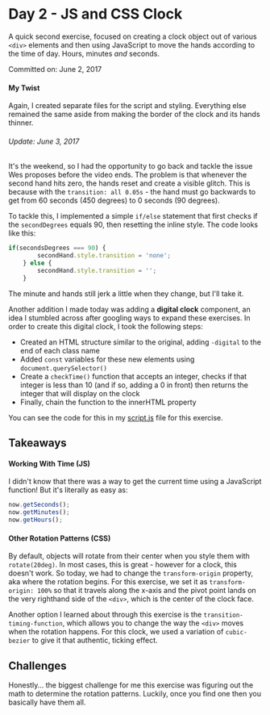 # Day 2 - JS and CSS Clock
A quick second exercise, focused on creating a clock object out of various ```<div>``` elements and then using JavaScript to move the hands according to the time of day. Hours, minutes _and_ seconds.

Committed on: June 2, 2017

#### My Twist
Again, I created separate files for the script and styling. Everything else remained the same aside from making the border of the clock and its hands thinner.

###### Update: June 3, 2017
It's the weekend, so I had the opportunity to go back and tackle the issue Wes proposes before the video ends. The problem is that whenever the second hand hits zero, the hands reset and create a visible glitch. This is because with the ```transition: all 0.05s``` - the hand must go backwards to get from 60 seconds (450 degrees) to 0 seconds (90 degrees).

To tackle this, I implemented a simple ```if/else``` statement that first checks if the ```secondDegrees``` equals 90, then resetting the inline style. The code looks like this:

``` javascript
if(secondsDegrees === 90) {
        secondHand.style.transition = 'none';
    } else {
        secondHand.style.transition = '';
    }
```

The minute and hands still jerk a little when they change, but I'll take it.

Another addition I made today was adding a **digital clock** component, an idea I stumbled across after googling ways to expand these exercises. In order to create this digital clock, I took the following steps:

* Created an HTML structure similar to the original, adding ```-digital``` to the end of each class name
* Added ```const``` variables for these new elements using ```document.querySelector()```
* Create a ```checkTime()``` function that accepts an integer, checks if that integer is less than 10 (and if so, adding a 0 in front) then returns the integer that will display on the clock
* Finally, chain the function to the innerHTML property

You can see the code for this in my [script.js](https://github.com/stranskycaro/JavaScript30/blob/master/Challenges/02%20-%20JS%20and%20CSS%20Clock/script.js) file for this exercise.

## Takeaways

#### Working With Time (JS)
I didn't know that there was a way to get the current time using a JavaScript function! But it's literally as easy as:
``` javascript
now.getSeconds();
now.getMinutes();
now.getHours();
```

#### Other Rotation Patterns (CSS)
By default, objects will rotate from their center when you style them with ```rotate(20deg)```. In most cases, this is great - however for a clock, this doesn't work. So today, we had to change the ```transform-origin``` property, aka where the rotation begins.  For this exercise, we set it as ```transform-origin: 100%``` so that it travels along the x-axis and the pivot point lands on the very righthand side of the ```<div>```, which is the center of the clock face.

Another option I learned about through this exercise is the ```transition-timing-function```, which allows you to change the way the ```<div>``` moves when the rotation happens. For this clock, we used a variation of ```cubic-bezier``` to give it that authentic, ticking effect.

## Challenges
Honestly... the biggest challenge for me this exercise was figuring out the math to determine the rotation patterns. Luckily, once you find one then you basically have them all.  
